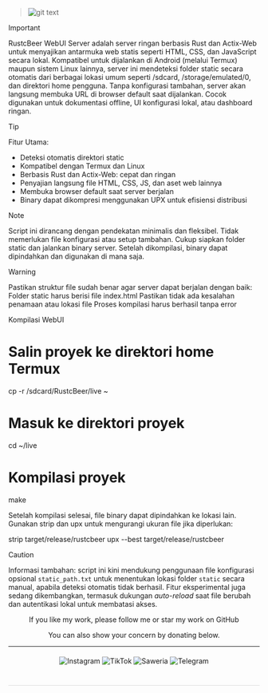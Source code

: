 > ![git text](/server/IFS.png)

> [!IMPORTANT]
> RustcBeer WebUI Server adalah server ringan berbasis Rust dan Actix-Web untuk menyajikan antarmuka web statis seperti  HTML, CSS, dan JavaScript secara lokal.
> Kompatibel untuk dijalankan di Android (melalui Termux) maupun sistem Linux lainnya, server ini mendeteksi folder static secara otomatis dari berbagai lokasi umum seperti /sdcard, /storage/emulated/0, dan direktori home pengguna.
> Tanpa konfigurasi tambahan, server akan langsung membuka URL di browser default saat dijalankan. Cocok digunakan untuk dokumentasi offline, UI konfigurasi lokal, atau dashboard ringan.

> [!TIP]
> Fitur Utama:
> - Deteksi otomatis direktori static
> - Kompatibel dengan Termux dan Linux
> - Berbasis Rust dan Actix-Web: cepat dan ringan
> - Penyajian langsung file HTML, CSS, JS, dan aset web lainnya
> - Membuka browser default saat server berjalan
> - Binary dapat dikompresi menggunakan UPX untuk efisiensi distribusi

> [!NOTE]
> Script ini dirancang dengan pendekatan minimalis dan fleksibel.
> Tidak memerlukan file konfigurasi atau setup tambahan.
> Cukup siapkan folder static dan jalankan binary server.
> Setelah dikompilasi, binary dapat dipindahkan dan digunakan di mana saja.

> [!WARNING]
> Pastikan struktur file sudah benar agar server dapat berjalan dengan baik:
> Folder static harus berisi file index.html
> Pastikan tidak ada kesalahan penamaan atau lokasi file
> Proses kompilasi harus berhasil tanpa error

Kompilasi WebUI

# Salin proyek ke direktori home Termux
cp -r /sdcard/RustcBeer/live ~

# Masuk ke direktori proyek
cd ~/live

# Kompilasi proyek
make

Setelah kompilasi selesai, file binary dapat dipindahkan ke lokasi lain.
Gunakan strip dan upx untuk mengurangi ukuran file jika diperlukan:

strip target/release/rustcbeer
upx --best target/release/rustcbeer

> [!CAUTION]
> Informasi tambahan: script ini kini mendukung penggunaan file konfigurasi opsional `static_path.txt` untuk menentukan lokasi folder `static` secara manual, apabila deteksi otomatis tidak berhasil.
> Fitur eksperimental juga sedang dikembangkan, termasuk dukungan *auto-reload* saat file berubah dan autentikasi lokal untuk membatasi akses.

<!-- Tambahkan ini di <head> HTML kamu -->
<div align="center">
  If you like my work, please follow me or star my work on GitHub
  
You can also show your concern by donating below.
<div align="center">
 </div>
<hr/>

  <div style="margin: 20px 0;">
    <a href="https://www.instagram.com/pai_calll?igsh=OGZnYmZ5OGdiMG9r" target="_blank" style="text-decoration: none;">
      <img src="https://img.shields.io/badge/-Instagram-red?style=for-the-badge&logo=instagram&logoColor=white" alt="Instagram">
    </a>
    <a href="https://www.tiktok.com/@pai.call" target="_blank" style="text-decoration: none;">
      <img src="https://img.shields.io/badge/-TikTok-black?style=for-the-badge&logo=tiktok&logoColor=white" alt="TikTok">
    </a>
    <a href="https://saweria.co/Uniccc" target="_blank" style="text-decoration: none;">
      <img src="https://img.shields.io/badge/-Saweria-yellow?style=for-the-badge&logo=saweria&logoColor=white" alt="Saweria">
    </a>
    <a href="https://t.me/Yeye_PID" target="_blank" style="text-decoration: none;">
      <img src="https://img.shields.io/badge/-Telegram-blue?style=for-the-badge&logo=telegram&logoColor=white" alt="Telegram">
    </a>
  </div>

  <hr style="border: none; height: 1px; background: #ddd; margin: 40px 0;">

</div>
